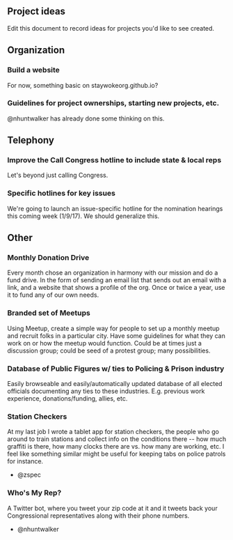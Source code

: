 Project ideas
---

Edit this document to record ideas for projects you'd like to see created.

## Organization

### Build a website

For now, something basic on staywokeorg.github.io?

### Guidelines for project ownerships, starting new projects, etc.

@nhuntwalker has already done some thinking on this.

## Telephony

### Improve the Call Congress hotline to include state & local reps

Let's beyond just calling Congress.

### Specific hotlines for key issues

We're going to launch an issue-specific hotline for the nomination hearings this coming week (1/9/17).  We should generalize this.

## Other

### Monthly Donation Drive

Every month chose an organization in harmony with our mission and do a fund drive. In the form of sending an email list that sends out an email with a link, and a website that shows a profile of the org.  Once or twice a year, use it to fund any of our own needs.

### Branded set of Meetups

Using Meetup, create a simple way for people to set up a monthly meetup and recruit folks in a particular city.  Have some guidelines for what they can work on or how the meetup would function.  Could be at times just a discussion group; could be seed of a protest group; many possibilities. 

### Database of Public Figures w/ ties to Policing & Prison industry

Easily browseable and easily/automatically updated database of all elected officials documenting any ties to these industries.  E.g. previous work experience, donations/funding, allies, etc.

### Station Checkers

At my last job I wrote a tablet app for station checkers, the people who go around to train stations and collect info on the conditions there -- how much graffiti is there, how many clocks there are vs. how many are working, etc. I feel like something similar might be useful for keeping tabs on police patrols for instance.

- @zspec

### Who's My Rep?

A Twitter bot, where you tweet your zip code at it and it tweets back your Congressional representatives along with their phone numbers.

- @nhuntwalker
